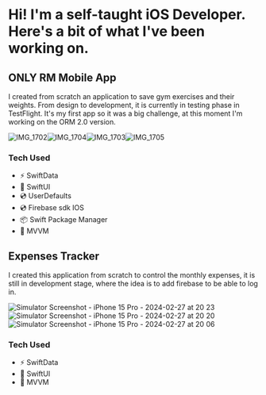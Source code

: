 Hi! I'm a self-taught iOS Developer. Here's a bit of what I've been working on.
=====================================================================================================================================


## ONLY RM Mobile App

I created from scratch an application to save gym exercises and their weights. From design to development, it is currently in testing phase in TestFlight.
It's my first app so it was a big challenge, at this moment I'm working on the ORM 2.0 version.

![IMG_1702](https://github.com/Gastonfoncea/Portfolio-GitHub/assets/57188392/2ee191bc-db09-4c0b-b4d4-b228a4078e96)![IMG_1704](https://github.com/Gastonfoncea/Portfolio-GitHub/assets/57188392/197912e0-dcad-479a-8342-c566320e3854)![IMG_1703](https://github.com/Gastonfoncea/Portfolio-GitHub/assets/57188392/b1e51328-6d84-4287-a978-6e106dc0605f)![IMG_1705](https://github.com/Gastonfoncea/Portfolio-GitHub/assets/57188392/67609747-ef47-42b5-9d4e-a1cd1aae8606)







### Tech Used
* ⚡  SwiftData
* 🎨  SwiftUI
* 💿  UserDefaults
* 💿  Firebase sdk IOS
* 📦  Swift Package Manager
* 🏢  MVVM




## Expenses Tracker

I created this application from scratch to control the monthly expenses, it is still in development stage, where the idea is to add firebase to be able to log in.


![Simulator Screenshot - iPhone 15 Pro - 2024-02-27 at 20 23](https://github.com/Gastonfoncea/Portfolio-GitHub/assets/57188392/f5f0ac06-6680-452e-a9fd-0c1f4cba93ce) ![Simulator Screenshot - iPhone 15 Pro - 2024-02-27 at 20 20](https://github.com/Gastonfoncea/Portfolio-GitHub/assets/57188392/12d4a7ed-b227-497d-a89c-57b9135e864c) ![Simulator Screenshot - iPhone 15 Pro - 2024-02-27 at 20 06](https://github.com/Gastonfoncea/Portfolio-GitHub/assets/57188392/ac60bf89-878e-480c-92b7-4165a7cca3ce)


### Tech Used
* ⚡  SwiftData
* 🎨  SwiftUI
* 🏢  MVVM
